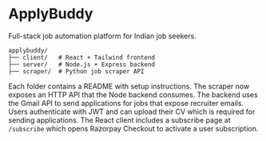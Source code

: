 # ApplyBuddy

Full-stack job automation platform for Indian job seekers.

```
applybuddy/
├── client/   # React + Tailwind frontend
├── server/   # Node.js + Express backend
├── scraper/  # Python job scraper API
```

Each folder contains a README with setup instructions. The scraper now exposes an HTTP API that the Node backend consumes.
The backend uses the Gmail API to send applications for jobs that expose recruiter emails.
Users authenticate with JWT and can upload their CV which is required for sending applications.
The React client includes a subscribe page at `/subscribe` which opens Razorpay Checkout to activate a user subscription.
